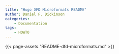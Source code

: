 ```yaml
---
title: "Hugo DFD Microformats README"
author: Daniel F. Dickinson
categories:
    - Documentation
tags:
    - HOWTO
---
```

{{< page-assets "README-dfd-microformats.md" >}}